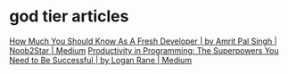 # god tier articles

[How Much You Should Know As A Fresh Developer | by Amrit Pal Singh | Noob2Star | Medium](https://medium.com/noob2star/how-much-you-should-know-as-a-fresh-developer-38d9bf0c1e69)
[Productivity in Programming: The Superpowers You Need to Be Successful | by Logan Rane | Medium](https://loganrane.medium.com/productivity-in-programming-the-superpowers-you-need-to-be-successful-64a4d65f6a71)
